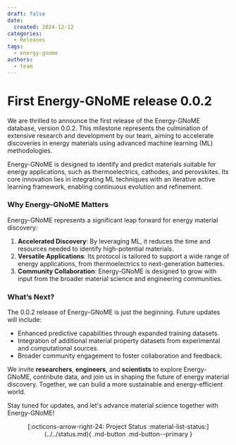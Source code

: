```yaml
---
draft: false
date:
  created: 2024-12-12
categories:
  - Releases
tags:
  - energy-gnome
authors:
  - team
---
```


# **First Energy-GNoME release 0.0.2**

We are thrilled to announce the first release of the Energy-GNoME database, version 0.0.2. This milestone represents the culmination of extensive research and development by our team, aiming to accelerate discoveries in energy materials using advanced machine learning (ML) methodologies.

<!-- more -->

Energy-GNoME is designed to identify and predict materials suitable for energy applications, such as thermoelectrics, cathodes, and perovskites. Its core innovation lies in integrating ML techniques with an iterative active learning framework, enabling continuous evolution and refinement.

### Why Energy-GNoME Matters
Energy-GNoME represents a significant leap forward for energy material discovery:

1. **Accelerated Discovery**: By leveraging ML, it reduces the time and resources needed to identify high-potential materials.
2. **Versatile Applications**: Its protocol is tailored to support a wide range of energy applications, from thermoelectrics to next-generation batteries.
3. **Community Collaboration**: Energy-GNoME is designed to grow with input from the broader material science and engineering communities.

### What’s Next?
The 0.0.2 release of Energy-GNoME is just the beginning. Future updates will include:

* Enhanced predictive capabilities through expanded training datasets.
* Integration of additional material property datasets from experimental and computational sources.
* Broader community engagement to foster collaboration and feedback.

We invite **researchers**, **engineers**, and **scientists** to explore Energy-GNoME, contribute data, and join us in shaping the future of energy material discovery. Together, we can build a more sustainable and energy-efficient world.

Stay tuned for updates, and let's advance material science together with Energy-GNoME!

<div style="text-align: center;" markdown>
[:octicons-arrow-right-24: Project Status :material-list-status:](../../status.md){ .md-button .md-button--primary }
</div>
